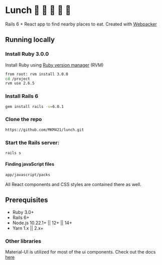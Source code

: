 # Lunch 🍔 🌮 🍕 🥗 🍱

Rails 6 + React app to find nearby places to eat. Created with [Webpacker](https://github.com/rails/webpacker)

## Running locally

### Install Ruby 3.0.0
Install Ruby using [Ruby version manager](https://rvm.io/) (RVM)
```bash
from root: rvm install 3.0.0
cd /project
rvm use 2.6.5
```
### Install Rails 6
```bash
gem install rails -v=6.0.1
```

### Clone the repo
```bash
https://github.com/MKM421/lunch.git
```

### Start the Rails server:
```bash
rails s
```
#### Finding javaScript files
```bash
app/javascript/packs
```
All React components and CSS styles are contained there as well.

## Prerequisites
* Ruby 3.0+
* Rails 6+
* Node.js 10.22.1+ || 12+ || 14+
* Yarn 1.x || 2.x+

### Other libraries
Material-UI is utilized for most of the ui components. Check out the docs [here](https://material-ui.com/)
